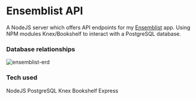 # Ensemblist API

A NodeJS server which offers API endpoints for my [Ensemblist](https://github.com/m-tambo/ensemblist) app. Using NPM modules Knex/Bookshelf to interact with a PostgreSQL database.

### Database relationships
![ensemblist-erd](https://cloud.githubusercontent.com/assets/23462252/25775355/bfe4d214-3268-11e7-87da-a705f9558222.png)

### Tech used
NodeJS
PostgreSQL
Knex
Bookshelf
Express
